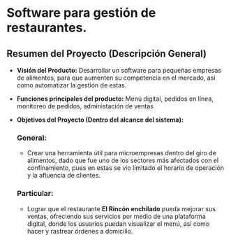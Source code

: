 
# Software para gestión de restaurantes.

## Resumen del Proyecto (Descripción General)
- **Visión del Producto:** Desarrollar un software para pequeñas empresas de alimentos, para que aumenten su competencia en el mercado, así como automatizar la gestión de estas.

- **Funciones principales del producto:** Menú digital, pedidos en línea, monitoreo de pedidos, administación de ventas


- **Objetivos del Proyecto (Dentro del alcance del sistema):** 
  ### **General:**

    - Crear una herramienta útil para microempresas dentro del giro de alimentos, dado que fue uno de los sectores más afectados con el confinamiento, pues en estas se vio limitado el horario de operación y la afluencia de clientes.

  ### **Particular:**
    - Lograr que el restaurante **El Rincón enchilado** pueda mejorar sus ventas, ofreciendo sus servicios por medio de una plataforma digital, donde los usuarios puedan visualizar el menú, así como hacer y rastrear órdenes a domicilio.

 
